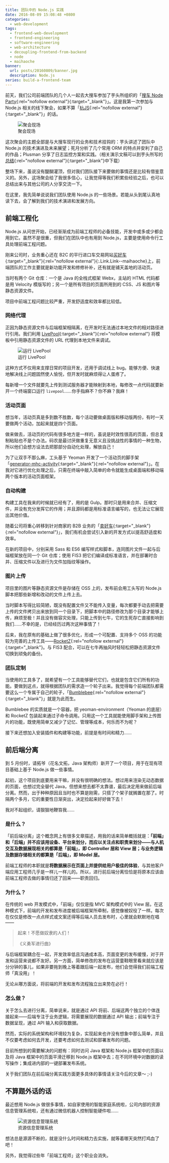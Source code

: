 ```yaml
---
title: 团队中的 Node.js 实践
date: 2016-08-09 15:08:48 +0800
categories:
  - web-development
tags:
  - frontend-web-development
  - frontend-engineering
  - software-engineering
  - web-architecture
  - decoupling-frontend-from-backend
  - node
  - maihaoche
banner:
  url: posts/20160809/banner.jpg
  description: Node.js
series: build-a-frontend-team
---
```


前天，我们公司前端团队的几个人一起去大搜车参加了芋头所组织的「[搜车 Node Party](http://www.bagevent.com/event/164574){:rel="nofollow external"}{:target="_blank"}」。这是我第一次参加与 Node.js 相关的线下聚会，如果不算「[杭JS](http://2014.jsconf.cn){:rel="nofollow external"}{:target="_blank"}」的话。

<figure>
  <img src="{{ 'posts/20160809/souche-node-party' | asset_path }}" alt="聚会现场">
  <figcaption>聚会现场</figcaption>
</figure>

这次聚会的主题全部是与大搜车现行的业务和技术挂钩的：芋头讲述了团队中 Node.js 的技术演进及未来展望；死月分析了几个常用 ORM 的特点并安利了自己的作品；Plusman 分享了日志监控方案和实践。（相关演示文稿可以到芋头所写的[总结](http://f2e.souche.com/blog/di-jie-sou-che-node-party-zong-jie-ji-ppt/){:rel="nofollow external"}{:target="_blank"}中下载）

整场下来，虽说没有醍醐灌顶，但对我们团队接下来要做的事情还是比较有借鉴意义的。另外，这场聚会给了我很多信心，让我觉得等我们积累些经验之后，也可以总结出来与其他公司的人分享交流一下。

在这里，我先简单说说我们团队使用 Node.js 的一些场景。若能从头到尾认真地读下去，会了解到我们的技术演进和发展方向。

## 前端工程化

Node.js 从问世开始，已经渐渐成为前端工程师的必备技能，开发中或多或少都会用到它。虽然不是很重，但我们在团队中也有用到 Node.js，主要是使用命令行工具处理前端工程问题。

刚来公司时，业务重心还在 B2C 的平行进口车交易网站[买好车](https://www.maihaoche.com){:target="_blank"}{:rel="nofollow external"}{:.Link.Link--maihaoche}上，前端团队的工作主要就是新功能开发和修修补补，还有就是铺天盖地的活动页。

当时有两个 Git 仓库：一个是 Java 的全栈式框架 Webx，主站的 HTML 代码都是用 Velocity 模版写的；另一个是所有项目的页面所用到的 CSS、JS 和图片等静态资源文件。

项目中前端工程问题比较严重，开发舒适度和效率都比较低。

### 网络代理

正因为静态资源文件与后端框架相隔离，在开发时无法通过本地文件的相对路径进行引用。我们利用 [LivePool](https://github.com/rehorn/livepool){:target="_blank"}{:rel="nofollow external"} 将模板中引用静态资源文件的 URL 代理到本地文件来调试。

<figure>
  <img src="{{ 'posts/20160809/start-livepool' | asset_path }}" alt="运行 LivePool">
  <figcaption>运行 LivePool</figcaption>
</figure>

这种方式不仅用来支撑日常的项目开发，还用于调试线上 bug。能够方便、快速地解决线上问题固然使人愉悦，但开发时就麻烦得让人蛋疼了。

每新增一个文件就要先上传到测试服务器才能映射到本地，每修改一点代码就要新开一个终端窗口运行 `livepool`……你手指麻不？你不麻？我麻！

### 活动页面

想当年，活动页真是多到数不胜数，每个活动要做桌面版和移动版两份，有时一天要做两个活动，加起来就是四个页面。

做来做去，活动页的代码有很多地方是一样的，虽说是时效性很高的页面，但总复制粘贴也不是个办法。码农是最讨厌做重复无意义且没挑战性的事情的一种生物，所以他们会想方设法去把那部分自动化处理，解放自己！

为了让双手不那么麻，工头基于 Yeoman 开发了一个活动页的脚手架「[generator-mhc-activity](https://github.com/maihaoche/generator-mhc-activity){:target="_blank"}{:rel="nofollow external"}」。在我对它进行优化处理之后，只需在终端中敲入简单的命令就能生成桌面端和移动端两个版本的活动页面框架。

### 自动构建

构建工具在我来的时候就已经有了，用的是 Gulp。那时只是用来合并、压缩文件，并没有充分发挥它的作用；并且源码都是用标准语言编写的，也无法让它展现出其他价值。

随着公司将重心转移到针对商家的 B2B 业务的「[卖好车](https://b.maihaoche.com){:target="_blank"}{:rel="nofollow external"}」，我们有机会尝试引入新的开发方式以提高舒适度和效率。

在新的项目中，分别采用 Sass 和 ES6 编写样式和脚本，连同图片文件一起与后端框架放在同一个 Git 仓库；使用 FIS3 把它们编译成标准语言，并在部署时合并、压缩文件以及进行为文件加指纹等操作。

### 图片上传

项目里的图片等静态资源文件是存储在 OSS 上的，发布前会用工头写的 Node.js 脚本把那些新增和改动的文件上传上去。

当时脚本写得比较简陋，既没有配置文件又不能传入变量，每次都要手动去把需要上传的文件拷贝出来放到同一个目录下，把脚本中的路径修改为那个目录才能够上传，麻烦至极！并且没有做容灾处理，只能上传到七牛，它的生死存亡直接影响到我们……不幸的是，已经经历过两次这种事情了！

后来，我在原有的基础上做了很多优化，形成一个可配置、支持多个 OSS 的功能较为完善的上传工具——[RocketZ](https://github.com/ourai/rocketz){:rel="nofollow external"}{:target="_blank"}。与 FIS3 配合，可以在七牛再抽风时轻轻松把静态资源文件切换到顽兔的备份。

### 团队定制

当使用的工具多了，就希望有一个工具能够替代它们，也就是包含它们所有的功能。要做到这点，就得根据团队的需求造一个轮子出来。我觉得每个前端团队都需要这么一个专属于自己的轮子，「[Bumblebee](https://github.com/ourai/bumblebee){:rel="nofollow external"}{:target="_blank"}」就是为此而生。

Bumblebee 的实质就是一个容器，把 yeoman-environment（Yeoman 的底层）和 RocketZ 包装起来通过子命令调用。只用这一个工具就能使用脚手架和上传图片的功能，既使用简单又减少了记忆、管理等成本，何乐而不为呢？

接下来还想加入安装插件和构建等功能，前提是有时间和精力……

## 前后端分离

到 5 月份时，请拓爷（花名文拓，Java 架构师）新开了一个项目，用于在现有项目基础上基于 Node.js 做一些事情。

起初，这个项目到底要用来干嘛，并没有很明确的想法。想过用来渲染无动态数据的页面，也想过完全替代 Java，但想来想去都不太靠谱，最后决定用来做前后端分离。然而，出于种种原因且当时也不算是刚需，只搭了个架子就搁置在那了。时隔两个多月，它的重要性日渐突出，决定捡起来好好做下去！

我对不起组织，请狠狠地鞭笞我……

### 是什么？

「前后端分离」这个概念网上有很多文章描述，用我的话来简单概括就是：**「前端」和「后端」并不应该用设备、平台来划分，而应以关注点和职责来划分——与人机交互及数据展现相关的都算是「前端」，即 Controller 层和 View 层；与业务逻辑及数据存储相关的都算是「后端」，即 Model 层。**

前端工程师的本职就是**将数据展示在页面上并提供给用户极佳的体验**，与其他客户端应用工程师几乎是一样儿一样儿的。所以，进行前后端分离恰恰是将原本应该由前端工程师去做的事情归还了回来——职责回归。

### 为什么？

在传统的 web 开发模式中，「前端」仅仅是指 MVC 架构模式中的 View 层。在这种模式下，前端的开发和发布进度被后端框架所牵制，感觉像被奴役了一样。每次在仅仅是修改一点点样式或文案还得等后端人员去发布时，心里就会默默地在唱——

<blockquote>
  <p>起来！不愿做奴隶的人们！</p>
  <footer>《义勇军进行曲》</footer>
</blockquote>

与后端框架耦合在一起，开发效率低且沟通成本高，页面变更的发布缓慢，对于开发和运营来说都不友好。另一方面，简单修改的发布在运营童鞋眼里看来就应该是分分钟的事儿，如果非要拖到晚上等着跟后端一起发布，他们会觉得我们前端工程师「真没用」！

无论从哪方面说，将前端的开发和发布流程独立出来势在必行！

### 怎么做？

关于怎么去进行分离，简单说来，就是通过 API 将前、后端这两个独立的个体连接起来——后端专注于业务逻辑，将需要展现的数据通过 API 输出；前端专注于数据呈现，通过 API 输入和获取数据。

然而，实际的系统架构和环境较为复杂，实现起来也许没有想象中那么简单，并且不仅要考虑如何去开发，还要考虑如何去测试和部署发布的问题。

目前所想到的需要解决的问题有：同时访问 Java 框架和 Node.js 框架中的页面以及将 Java 框架中的页面平滑迁移到 Node.js 框架中去；在不同环境中对数据的读写操作；集成进内部的一键部署发布系统。

关于我们团队在前后端分离实践方面更多具体的事情请关注今后的文章～ ;-)

## 不算题外话的话

最近想用 Node.js 做很多事情，如自家使用的智能家庭系统啦，公司内部的资源信息管理系统啦，还有通过微信机器人控制智能硬件啦……

<figure>
  <img src="{{ 'posts/20160809/homepage-of-rims' | asset_path }}" alt="资源信息管理系统">
  <figcaption>资源信息管理系统</figcaption>
</figure>

想法总是源源不断的，就是没什么时间和精力去实施，就等着哪天突然打鸡血了吧！

另外，我觉得过些年「前端工程师」这个职业会消失。
